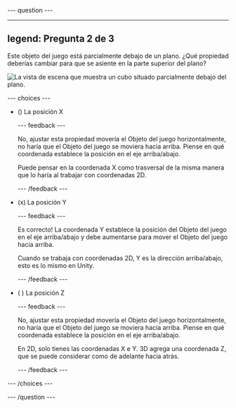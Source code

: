 
--- question ---

---
legend: Pregunta 2 de 3
---

Este objeto del juego está parcialmente debajo de un plano. ¿Qué propiedad deberías cambiar para que se asiente en la parte superior del plano?

![La vista de escena que muestra un cubo situado parcialmente debajo del plano.](images/cube-scene-view-q2.png)

--- choices ---

- () La posición X

  --- feedback ---

  No, ajustar esta propiedad movería el Objeto del juego horizontalmente, no haría que el Objeto del juego se moviera hacia arriba. Piense en qué coordenada establece la posición en el eje arriba/abajo.

  Puede pensar en la coordenada X como trasversal de la misma manera que lo haría al trabajar con coordenadas 2D.

  --- /feedback ---

- (x) La posición Y

  --- feedback ---

  Es correcto! La coordenada Y establece la posición del Objeto del juego en el eje arriba/abajo y debe aumentarse para mover el Objeto del juego hacia arriba.

  Cuando se trabaja con coordenadas 2D, Y es la dirección arriba/abajo, esto es lo mismo en Unity.

  --- /feedback ---

- ( ) La posición Z

  --- feedback ---

  No, ajustar esta propiedad movería el Objeto del juego horizontalmente, no haría que el Objeto del juego se moviera hacia arriba. Piense en qué coordenada establece la posición en el eje arriba/abajo.

  En 2D, solo tienes las coordenadas X e Y. 3D agrega una coordenada Z, que se puede considerar como de adelante hacia atrás.

  --- /feedback ---

--- /choices ---

--- /question ---
